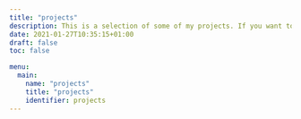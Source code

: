 ```yaml
---
title: "projects"
description: This is a selection of some of my projects. If you want to see more check out my [github profile](https://github.com/matzehecht").
date: 2021-01-27T10:35:15+01:00
draft: false
toc: false

menu:
  main:
    name: "projects"
    title: "projects"
    identifier: projects
---
```

